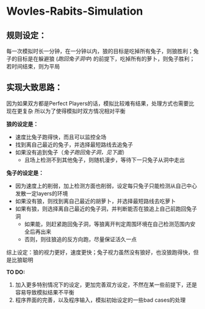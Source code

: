 # Wovles-Rabits-Simulation

## 规则设定：
每一次模拟时长一分钟，在一分钟以内，狼的目标是吃掉所有兔子，则狼胜利；兔子的目标是在躲避狼 (*跑回兔子洞中*) 的前提下，吃掉所有的萝卜，则兔子胜利；若时间结束，则为平局

## 实现大致思路：
因为如果双方都是Perfect Players的话，模拟比较难有结果，处理方式也需要比现在更复杂
所以为了使得模拟时双方情况相对平衡

**狼的设定是：**
   
 - 速度比兔子跑得快，而且可以监控全场 
 - 找到离自己最近的兔子，并选择最短路线去追兔子
 - 如果没有追到兔子（*兔子跑回兔子洞，见下面*）
    - 且场上检测不到其他兔子，则随机漫步，等待下一只兔子从洞中走出
 

**兔子的设定是：**

 - 因为速度上的削弱，加上检测方面也削弱，设定每只兔子只能检测从自己中心发散一定layers的环境
 - 如果没有狼，则找到离自己最近的胡萝卜，并选择最短路线去吃萝卜
 - 如果有狼，则选择离自己最近的兔子洞，并判断能否在狼追上自己前跑回兔子洞
	- 如果能，则赶紧跑回兔子洞，等狼离开判定周围环境在自己检测范围内安全后再出来
	- 否则，则往狼追的反方向跑，尽量保证活久一点
	
综上设定：狼的视力更好，速度更快；兔子视力虽然没有狼好，也没狼跑得快，但是比狼聪明
					
**TO DO:**
1. 加入更多特别情况下的设定，更加完善双方设定，不然在某一些前提下，还是容易导致模拟结果不平衡
2. 程序界面的完善，以及程序输入，模拟初始设定的一些bad cases的处理
